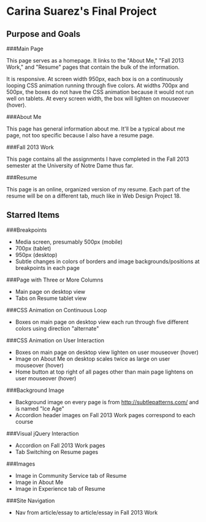 Carina Suarez's Final Project
=============================

Purpose and Goals
-----------------

###Main Page

This page serves as a homepage.  It links to the "About Me," "Fall 2013 Work," and "Resume" pages that contain the bulk of the information.

It is responsive.  At screen width 950px, each box is on a continuously looping CSS animation running through five colors.  At widths 700px and 500px, the boxes do not have the CSS animation because it would not run well on tablets.  At every screen width, the box will lighten on mouseover (hover).

###About Me

This page has general information about me.  It'll be a typical about me page, not too specific because I also have a resume page.

###Fall 2013 Work

This page contains all the assignments I have completed in the Fall 2013 semester at the University of Notre Dame thus far.

###Resume

This page is an online, organized version of my resume.  Each part of the resume will be on a different tab, much like in Web Design Project 18.

Starred Items
-------------

###Breakpoints
* Media screen, presumably 500px (mobile)
* 700px (tablet)
* 950px (desktop)
* Subtle changes in colors of borders and image backgrounds/positions at breakpoints in each page

###Page with Three or More Columns
* Main page on desktop view
* Tabs on Resume tablet view

###CSS Animation on Continuous Loop
* Boxes on main page on desktop view each run through five different colors using direction "alternate"

###CSS Animation on User Interaction
* Boxes on main page on desktop view lighten on user mouseover (hover)
* Image on About Me on desktop scales twice as large on user mouseover (hover)
* Home button at top right of all pages other than main page lightens on user mouseover (hover)

###Background Image
* Background image on every page is from http://subtlepatterns.com/ and is named "Ice Age"
* Accordion header images on Fall 2013 Work pages correspond to each course

###Visual jQuery Interaction
* Accordion on Fall 2013 Work pages
* Tab Switching on Resume pages

###Images
* Image in Community Service tab of Resume
* Image in About Me
* Image in Experience tab of Resume

###Site Navigation
* Nav from article/essay to article/essay in Fall 2013 Work
